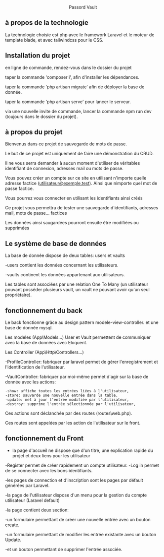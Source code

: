 <p align="center">Passord Vault</p>

## à propos de la technologie

La technologie choisie est php avec le framework Laravel et le moteur de template blade, et avec tailwindcss pour le CSS.

## Installation du projet
en ligne de commande, rendez-vous dans le dossier du projet

taper la commande 'composer i', afin d'installer les dépendances.

taper la commande 'php artisan migrate' afin de déployer la base de donnée.

taper la commande 'php artisan serve' pour lancer le serveur.

via une nouvelle invite de commande, lancer la commande npm run dev (toujours dans le dossier du projet).

## à propos du projet

Bienvenus dans ce projet de sauvegarde de mots de passe.

Le but de ce projet est uniquement de faire une démonstration du CRUD.

Il ne vous serra demander à aucun moment d'utiliser de véritables identifiant de connexion, adresses mail ou mots de passe.

Vous pouvez créer un compte sur ce site en utilisant n'importe quelle adresse factice (utilisateur@exemple.test).
Ainsi que nimporte quel mot de passe factice.

Vous pourrez vous connecter en utilisant les identifiants ainsi créés

Ce projet vous permettra de tester une sauvegarde d'identifiants, adresses mail, mots de passe... factices

Les données ainsi saugardées pourront ensuite étre modifiées ou supprimées

## Le système de base de données

La base de donnée dispose de deux tables: users et vaults

-users contient les données concernant les utilisateurs.

-vaults continent les données appartenant aux utilisateurs.

Les tables sont associées par une relation One To Many (un utilisateur pouvant posséder plusieurs vault, un vault ne pouvant avoir qu'un seul propriétaire).

## fonctionnement du back

Le back fonctionne grâce au design pattern modele-view-controller.
et une base de donnée mysql.

Les modeles (App\Models\...) User et Vault permettent de communiquer avec la base de données avec Eloquent.

Les Controller (App\Http\Controllers\...) 

-ProfileController: fabriquer par laravel permet de gérer l'enregistrement et l'identification de l'utilisateur.

-VaultController: fabriquer par moi-même permet d'agir sur la base de donnée avec les actions: 

    -show: affiche toutes les entrées liées à l'utilisateur,     
    -store: sauvarde une nouvelle entrée dans la table, 
    -update: met à jour l'entrée modifiée par l'utilisateur, 
    -destroy: supprime l'entrée sélectionnée par l'utilisateur,

Ces actions sont déclanchée par des routes (routes\web.php).

Ces routes sont appelées par les action de l'utilisateur sur le front.

## fonctionnement du Front

- la page d'accueil ne dispose que d'un titre, une explication rapide du projet et deux liens pour les utilisateur

-Register permet de créer rapidement un compte utilisateur.
-Log in permet de se connecter avec les bons identifiants.

-les pages de connection et d'inscription sont les pages par défault générées par Laravel.

-la page de l'utilisateur dispose d'un menu pour la gestion du compte utilisateur (Laravel default)

-la page contient deux section:

-un formulaire permettant de créer une nouvelle entrée avec un bouton create.

-un formulaire permettant de modifier les entrée existante avec un bouton Update.

-et un bouton permettant de supprimer l'entrée associée.


